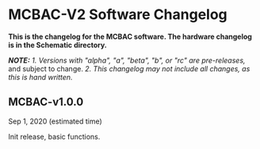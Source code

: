 # MCBAC-V2 Software Changelog

**This is the changelog for the MCBAC software. The hardware changelog
is in the Schematic directory.**

_**NOTE:**_
 _1. Versions with "alpha", "a", "beta", "b", or "rc" are pre-releases,_
and subject to change.
 _2. This changelog may not include all changes, as this is hand written._

## MCBAC-v1.0.0

Sep 1, 2020 (estimated time)

Init release, basic functions.

<br>

